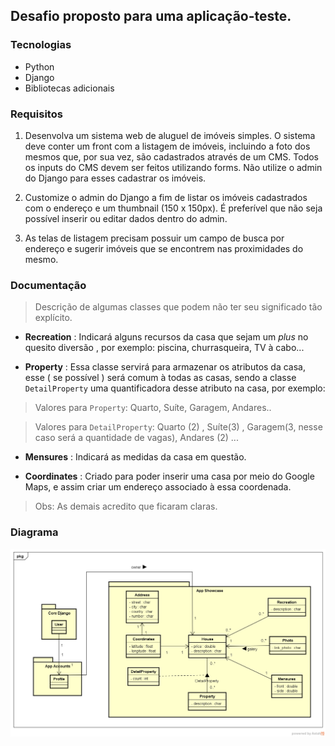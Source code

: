 ## Desafio proposto para uma aplicação-teste.

### Tecnologias

- Python
- Django
- Bibliotecas adicionais

### Requisitos

1. Desenvolva um sistema web de aluguel de imóveis simples. O sistema deve conter um front com a listagem de imóveis, incluindo a foto dos mesmos que, por sua vez, são cadastrados através de um CMS. Todos os inputs do CMS devem ser feitos utilizando forms. Não utilize o admin do Django para esses cadastrar os imóveis.

2. Customize o admin do Django a fim de listar os imóveis cadastrados com o endereço e um thumbnail (150 x 150px). É preferível que não seja possível inserir ou editar dados dentro do admin.

3. As telas de listagem precisam possuir um campo de busca por endereço e sugerir imóveis que se encontrem nas proximidades do mesmo.

### Documentação

> Descrição de algumas classes que podem não ter seu significado tão explícito.

- __Recreation__ : Indicará alguns recursos da casa que sejam um *plus* no quesito diversão , por exemplo: piscina, churrasqueira, TV à cabo...

- __Property__ : Essa classe servirá  para armazenar os atributos da casa, esse ( se possível ) será comum à todas as casas, sendo a classe ```DetailProperty``` uma quantificadora desse atributo na casa, por exemplo:

> Valores para ```Property```: Quarto, Suíte, Garagem, Andares..

> Valores para ```DetailProperty```: Quarto (2) , Suíte(3) , Garagem(3, nesse caso será a quantidade de vagas), Andares (2) ...

- __Mensures__ : Indicará as medidas da casa em questão.

- __Coordinates__ : Criado para poder inserir uma casa por meio do Google Maps, e assim criar um endereço associado à essa coordenada.

> Obs: As demais acredito que ficaram claras.

### Diagrama

![Imagem do diagrama](diagram.png)